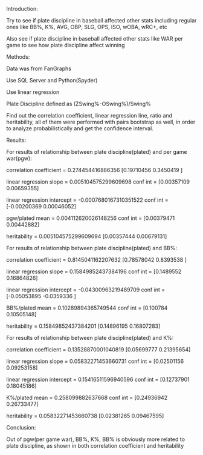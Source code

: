 Introduction:

Try to see if plate discipline in baseball affected other stats including regular ones like BB%, K%, AVG, OBP, SLG, OPS, ISO, wOBA, wRC+, etc

Also see if plate discipline in baseball affected other stats like WAR per game to see how plate discipline affect winning


Methods:

Data was from FanGraphs

Use SQL Server and Python(Spyder)

Use linear regression 

Plate Discipline defined as (ZSwing%-OSwing%)/Swing%

Find out the correlation coefficient, linear regression line, ratio and heritability, all of them were performed with pairs bootstrap as well, in order to analyze probabilistically and get the confidence interval.


Results:

For results of relationship between plate discipline(plated) and per game war(pgw):

correlation coefficient = 0.274454416886356 [0.19710456 0.3450419 ]

linear regression slope = 0.005104575299609698 conf int = [0.00357109 0.00659355]

linear regression intercept = -0.0007680167310351522 conf int = [-0.00200369  0.00046052]

pgw/plated mean = 0.004112620026148256 conf int = [0.00379471 0.00442882]

heritability = 0.005104575299609694 [0.00357444 0.00679131]



For results of relationship between plate discipline(plated) and BB%:

correlation coefficient = 0.8145041162207632 [0.78578042 0.8393538 ]

linear regression slope = 0.15849852437384196 conf int = [0.1489552  0.16864826]

linear regression intercept = -0.04300963219489709 conf int = [-0.05053895 -0.0359336 ]

BB%/plated mean = 0.10289894365749544 conf int = [0.100784   0.10505148]

heritability = 0.15849852437384201 [0.14896195 0.16807283]



For results of relationship between plate discipline(plated) and K%:

correlation coefficient = 0.13528870001040819 [0.05699777 0.21395654]

linear regression slope = 0.05832271453660731 conf int = [0.02501156 0.09253158]

linear regression intercept = 0.15416511596940596 conf int = [0.12737901 0.18045186]

K%/plated mean = 0.258099882637668 conf int = [0.24936942 0.26733477]

heritability = 0.05832271453660738 [0.02381265 0.09467595]


Conclusion:

Out of pgw(per game war), BB%, K%, BB% is obviously more related to plate discipline, as shown in both correlation coefficient and heritability




